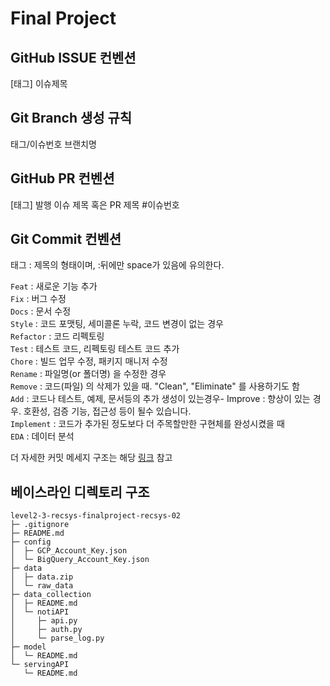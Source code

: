 # Final Project

## GitHub ISSUE 컨벤션
[태그] 이슈제목

## Git Branch 생성 규칙
태그/이슈번호 브랜치명

## GitHub PR 컨벤션
[태그] 발행 이슈 제목 혹은 PR 제목 #이슈번호


## Git Commit 컨벤션
태그 : 제목의 형태이며, :뒤에만 space가 있음에 유의한다.

`Feat` : 새로운 기능 추가<br>
`Fix` : 버그 수정<br>
`Docs` : 문서 수정<br>
`Style` : 코드 포맷팅, 세미콜론 누락, 코드 변경이 없는 경우<br>
`Refactor` : 코드 리펙토링<br>
`Test` : 테스트 코드, 리펙토링 테스트 코드 추가<br>
`Chore` : 빌드 업무 수정, 패키지 매니저 수정<br>
`Rename` : 파일명(or 폴더명) 을 수정한 경우<br>
`Remove` : 코드(파일) 의 삭제가 있을 때. "Clean", "Eliminate" 를 사용하기도 함<br>
`Add` : 코드나 테스트, 예제, 문서등의 추가 생성이 있는경우- Improve : 향상이 있는 경우. 호환성, 검증 기능, 접근성 등이 될수 있습니다.<br>
`Implement` : 코드가 추가된 정도보다 더 주목할만한 구현체를 완성시켰을 때<br>
`EDA` : 데이터 분석

더 자세한 커밋 메세지 구조는 해당 [링크](https://velog.io/@msung99/Git-Commit-Message-Convension) 참고

## 베이스라인 디렉토리 구조
```
level2-3-recsys-finalproject-recsys-02
├─ .gitignore
├─ README.md
├─ config
│  ├─ GCP_Account_Key.json
│  └─ BigQuery_Account_Key.json
├─ data
│  ├─ data.zip
│  └─ raw_data
├─ data_collection
│  ├─ README.md
│  └─ notiAPI
│     ├─ api.py
│     ├─ auth.py
│     └─ parse_log.py
├─ model
│  └─ README.md
└─ servingAPI
   └─ README.md

```
